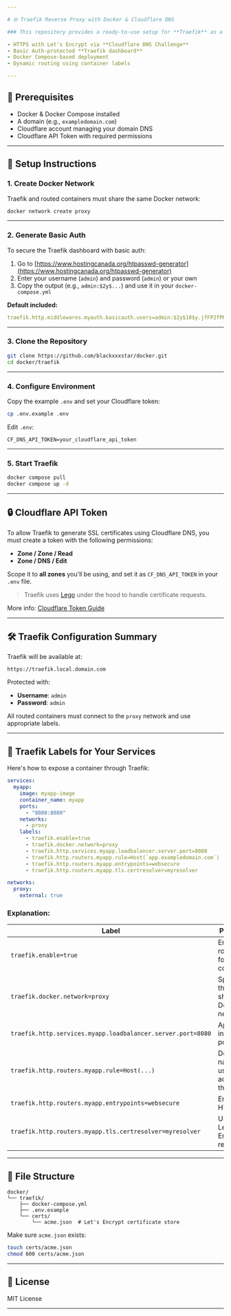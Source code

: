 ```yaml
---

# 🌐 Traefik Reverse Proxy with Docker & Cloudflare DNS

### This repository provides a ready-to-use setup for **Traefik** as a reverse proxy, featuring:

- HTTPS with Let's Encrypt via **Cloudflare DNS Challenge**
- Basic Auth-protected **Traefik dashboard**
- Docker Compose-based deployment
- Dynamic routing using container labels

---
```


## 🧰 Prerequisites

- Docker & Docker Compose installed
- A domain (e.g., `exampledomain.com`)
- Cloudflare account managing your domain DNS
- Cloudflare API Token with required permissions

---

## 🚀 Setup Instructions

### 1. Create Docker Network

Traefik and routed containers must share the same Docker network:

```bash
docker network create proxy
```

---

### 2. Generate Basic Auth

To secure the Traefik dashboard with basic auth:

1. Go to [https://www.hostingcanada.org/htpasswd-generator](https://www.hostingcanada.org/htpasswd-generator)
2. Enter your username (`admin`) and password (`admin`) or your own
3. Copy the output (e.g., `admin:$2y$...`) and use it in your `docker-compose.yml`

**Default included:**

```yaml
traefik.http.middlewares.myauth.basicauth.users=admin:$2y$10$y.jfFP2fPRSSnGX2zLibg.xAB6rOG7PjHR.3ltdm0uHi.HWKVBEJ6
```

---

### 3. Clone the Repository

```bash
git clone https://github.com/blackxxxstar/docker.git
cd docker/traefik
```

---

### 4. Configure Environment

Copy the example `.env` and set your Cloudflare token:

```bash
cp .env.example .env
```

Edit `.env`:

```env
CF_DNS_API_TOKEN=your_cloudflare_api_token
```

---

### 5. Start Traefik

```bash
docker compose pull
docker compose up -d
```

---

## 🔒 Cloudflare API Token

To allow Traefik to generate SSL certificates using Cloudflare DNS, you must create a token with the following permissions:

- **Zone / Zone / Read**
- **Zone / DNS / Edit**

Scope it to **all zones** you'll be using, and set it as `CF_DNS_API_TOKEN` in your `.env` file.

> Traefik uses [Lego](https://go-acme.github.io/lego/) under the hood to handle certificate requests.

More info: [Cloudflare Token Guide](https://developers.cloudflare.com/api/tokens/create/)

---

## 🛠️ Traefik Configuration Summary

Traefik will be available at:

```https
https://traefik.local.domain.com
```

Protected with:

- **Username**: `admin`
- **Password**: `admin`

All routed containers must connect to the `proxy` network and use appropriate labels.

---

## 🧩 Traefik Labels for Your Services

Here's how to expose a container through Traefik:

```yaml
services:
  myapp:
    image: myapp-image
    container_name: myapp
    ports:
      - "8080:8080"
    networks:
      - proxy
    labels:
      - traefik.enable=true
      - traefik.docker.network=proxy
      - traefik.http.services.myapp.loadbalancer.server.port=8080
      - traefik.http.routers.myapp.rule=Host(`app.exampledomain.com`)
      - traefik.http.routers.myapp.entrypoints=websecure
      - traefik.http.routers.myapp.tls.certresolver=myresolver

networks:
  proxy:
    external: true
```

### Explanation:

| Label | Purpose |
|-------|---------|
| `traefik.enable=true` | Enables routing for this container |
| `traefik.docker.network=proxy` | Specifies the shared Docker network |
| `traefik.http.services.myapp.loadbalancer.server.port=8080` | App’s internal port |
| `traefik.http.routers.myapp.rule=Host(...)` | Domain name used to access the app |
| `traefik.http.routers.myapp.entrypoints=websecure` | Enables HTTPS |
| `traefik.http.routers.myapp.tls.certresolver=myresolver` | Uses Let's Encrypt resolver |

---

## 📁 File Structure

```
docker/
└── traefik/
    ├── docker-compose.yml
    ├── .env.example
    └── certs/
        └── acme.json  # Let's Encrypt certificate store
```

Make sure `acme.json` exists:

```bash
touch certs/acme.json
chmod 600 certs/acme.json
```

---

## 📜 License

MIT License

---
